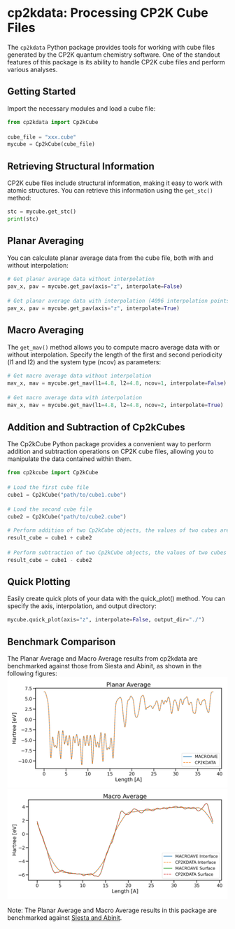 # cp2kdata: Processing CP2K Cube Files

The `cp2kdata` Python package provides tools for working with cube files generated by the CP2K quantum chemistry software. One of the standout features of this package is its ability to handle CP2K cube files and perform various analyses.

## Getting Started
Import the necessary modules and load a cube file:
```python
from cp2kdata import Cp2kCube

cube_file = "xxx.cube"
mycube = Cp2kCube(cube_file)
```
## Retrieving Structural Information
CP2K cube files include structural information, making it easy to work with atomic structures. You can retrieve this information using the `get_stc()` method:

```python
stc = mycube.get_stc()
print(stc)
```

## Planar Averaging
You can calculate planar average data from the cube file, both with and without interpolation:
```python
# Get planar average data without interpolation
pav_x, pav = mycube.get_pav(axis="z", interpolate=False)

# Get planar average data with interpolation (4096 interpolation points)
pav_x, pav = mycube.get_pav(axis="z", interpolate=True)
```

## Macro Averaging
The `get_mav()` method allows you to compute macro average data with or without interpolation. Specify the length of the first and second periodicity (l1 and l2) and the system type (ncov) as parameters:

```python
# Get macro average data without interpolation
mav_x, mav = mycube.get_mav(l1=4.8, l2=4.8, ncov=1, interpolate=False)

# Get macro average data with interpolation
mav_x, mav = mycube.get_mav(l1=4.8, l2=4.8, ncov=2, interpolate=True)

```

## Addition and Subtraction of Cp2kCubes
The Cp2kCube Python package provides a convenient way to perform addition and subtraction operations on CP2K cube files, allowing you to manipulate the data contained within them.
```python
from cp2kcube import Cp2kCube

# Load the first cube file
cube1 = Cp2kCube("path/to/cube1.cube")

# Load the second cube file
cube2 = Cp2kCube("path/to/cube2.cube")
```
```python
# Perform addition of two Cp2kCube objects, the values of two cubes are added
result_cube = cube1 + cube2

# Perform subtraction of two Cp2kCube objects, the values of two cubes are subtract
result_cube = cube1 - cube2

```

## Quick Plotting
Easily create quick plots of your data with the quick_plot() method. You can specify the axis, interpolation, and output directory:

```python
mycube.quick_plot(axis="z", interpolate=False, output_dir="./")
```

## Benchmark Comparison
The Planar Average and Macro Average results from cp2kdata are benchmarked against those from Siesta and Abinit, as shown in the following figures:
![pav_plot](./PAV_compare.png)
![mav_plot](./MAV_compare.png)

Note: The Planar Average and Macro Average results in this package are benchmarked against [Siesta and Abinit](https://docs.siesta-project.org/projects/siesta/reference/macroave.html).